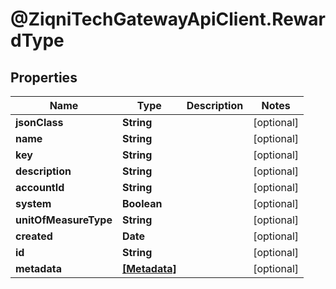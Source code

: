 # @ZiqniTechGatewayApiClient.RewardType

## Properties

Name | Type | Description | Notes
------------ | ------------- | ------------- | -------------
**jsonClass** | **String** |  | [optional] 
**name** | **String** |  | [optional] 
**key** | **String** |  | [optional] 
**description** | **String** |  | [optional] 
**accountId** | **String** |  | [optional] 
**system** | **Boolean** |  | [optional] 
**unitOfMeasureType** | **String** |  | [optional] 
**created** | **Date** |  | [optional] 
**id** | **String** |  | [optional] 
**metadata** | [**[Metadata]**](Metadata.md) |  | [optional] 


